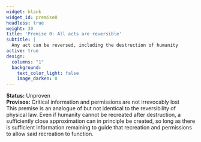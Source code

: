 ```yaml
---
widget: blank
widget_id: premise0
headless: true
weight: 30
title: 'Premise 0: All acts are reversible'
subtitle: |
  Any act can be reversed, including the destruction of humanity
active: true
design:
  columns: "1"
  background:
    text_color_light: false
    image_darken: 0
---
```

**Status:** Unproven  
**Provisos:** Critical information and permissions are not irrevocably lost  
This premise is an analogue of but not identical to the reversibility of physical law.  Even if humanity cannot be recreated after destruction,
a sufficiently close approximation can in principle be created, so long as there is sufficient information remaining to guide that recreation
and permissions to allow said recreation to function.
